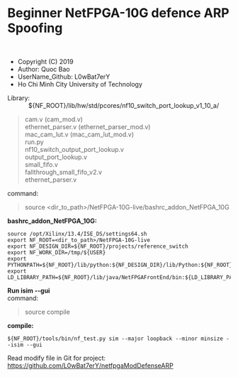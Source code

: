 # Beginner NetFPGA-10G defence ARP Spoofing

<br />

- Copyright (C) 2019
- Author: Quoc Bao
- UserName_Github: L0wBat7erY
- Ho Chi Minh City University of Technology

Library: <br />
&nbsp;&nbsp;&nbsp;&nbsp;&nbsp;&nbsp;&nbsp;&nbsp;&nbsp;&nbsp;&nbsp;&nbsp;${NF_ROOT}/lib/hw/std/pcores/nf10_switch_port_lookup_v1_10_a/
> cam.v                   (cam_mod.v)               <br />
> ethernet_parser.v       (ethernet_parser_mod.v)   <br />
> mac_cam_lut.v           (mac_cam_lut_mod.v)       <br />
> run.py                                            <br />
> nf10_switch_output_port_lookup.v                  <br />
> output_port_lookup.v                              <br />
> small_fifo.v                                      <br />
> fallthrough_small_fifo_v2.v                       <br />
> ethernet_parser.v                                 <br />


command: 
> source <dir_to_path>/NetFPGA-10G-live/bashrc_addon_NetFPGA_10G


**bashrc_addon_NetFPGA_10G:**
```
source /opt/Xilinx/13.4/ISE_DS/settings64.sh
export NF_ROOT=<dir_to_path>/NetFPGA-10G-live
export NF_DESIGN_DIR=${NF_ROOT}/projects/reference_switch
export NF_WORK_DIR=/tmp/${USER}
export PYTHONPATH=${NF_ROOT}/lib/python:${NF_DESIGN_DIR}/lib/Python:${NF_ROOT}/tools/scripts:
export LD_LIBRARY_PATH=${NF_ROOT}/lib/java/NetFPGAFrontEnd/bin:${LD_LIBRARY_PATH}
```


**Run isim --gui**<br />
command: 
> source compile


**compile:**
```
${NF_ROOT}/tools/bin/nf_test.py sim --major loopback --minor minsize --isim --gui
```

Read modify file in Git for project: <br />
https://github.com/L0wBat7erY/netfpgaModDefenseARP